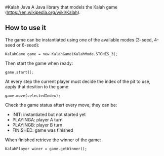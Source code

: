 #Kalah Java
A Java library that models the Kalah game (https://en.wikipedia.org/wiki/Kalah).

## How to use it
The game can be instantiated using one of the available modes (3-seed, 4-seed or 6-seed):
```
KalahGame game = new KalahGame(KalahMode.STONES_3);
```
Then start the game when ready:
```
game.start();
```
At every step the current player must decide the index of the pit to use, apply that desition to the game:
```
game.move(selectedIndex);
```
Check the game status aftert every move, they can be:
* INIT: instantiated but not started yet
* PLAYINGA: player A turn
* PLAYINGB: player B turn
* FINISHED: game was finished

When finished retrieve the winner of the game:
```
KalahPlayer winer = game.getWinner();
```
